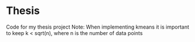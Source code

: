# Thesis
Code for my thesis project
Note: When implementing kmeans it is important to keep k < sqrt(n), where n is the number of data points 
